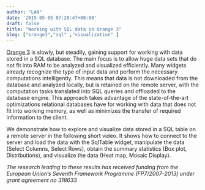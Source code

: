 ```yaml
---
author: "LAN"
date: '2015-05-05 07:20:47+00:00'
draft: false
title: "Working with SQL data in Orange 3"
blog: ["orange3","sql" ,"visualization" ]
---
```


[Orange 3](http://orange.biolab.si/orange3/) is slowly, but steadily, gaining support for working with data stored in a SQL database. The main focus is to allow huge data sets that do not fit into RAM to be analyzed and visualized efficiently. Many widgets already recognize the type of input data and perform the necessary computations intelligently. This means that data is not downloaded from the database and analyzed locally, but is retained on the remote server, with the computation tasks translated into SQL queries and offloaded to the database engine. This approach takes advantage of the state-of-the-art optimizations relational databases have for working with data that does not fit into working memory, as well as minimizes the transfer of required information to the client.

We demonstrate how to explore and visualize data stored in a SQL table on a remote server in the following short video. It shows how to connect to the server and load the data with the SqlTable widget, manipulate the data (Select Columns, Select Rows), obtain the summary statistics (Box plot, Distributions), and visualize the data (Heat map, Mosaic Display).


<YouTube embedId="MhC2ckTnEgU" />



_The research leading to these results has received funding from the European Union’s Seventh Framework Programme (FP7/2007-2013) under grant agreement no 318633_


